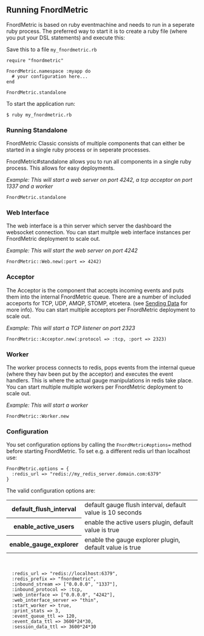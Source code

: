 Running FnordMetric
-------------------

FnordMetric is based on ruby eventmachine and needs to run in a seperate ruby process.
The preferred way to start it is to create a ruby file (where you put your DSL statements)
and execute this:

Save this to a file `my_fnordmetric.rb`

    require "fnordmetric"

    FnordMetric.namespace :myapp do
      # your configuration here...
    end

    FnordMetric.standalone

To start the application run:

    $ ruby my_fnordmetric.rb


### Running Standalone

FnordMetric Classic consists of multiple components that can either be started
in a single ruby process or in seperate processes.

FnordMetric#standalone allows you to run all components in a single ruby process.
This allows for easy deployments.

_Example: This will start a web server on port 4242, a tcp acceptor on port 1337 and a worker_

    FnordMetric.standalone


### Web Interface

The web interface is a thin server which server the dashboard the websocket connection.
You can start multple web interface instances per FnordMetric deployment to scale out.

_Example: This will start the web server on port 4242_

    FnordMetric::Web.new(:port => 4242)


### Acceptor

The Acceptor is the component that accepts incoming events and puts them into the internal
FnordMetric queue. There are a number of included acceports for TCP, UDP, AMQP, STOMP, etcetera.
(see [Sending Data](/documentation/classic_sending_data) for more info). You can start multiple
acceptors per FnordMetric deployment to scale out.

_Example: This will start a TCP listener on port 2323_

    FnordMetric::Acceptor.new(:protocol => :tcp, :port => 2323)


### Worker

The worker process connects to redis, pops events from the internal queue (where they hav
been put by the acceptor) and executes the event handlers. This is where the actual gauge
manipulations in redis take place. You can start multiple multiple workers per FnordMetric
deployment to scale out.

_Example: This will start a worker_

    FnordMetric::Worker.new


### Configuration

You set configuration options by calling the `FnordMetric#options=` method
before starting FnordMetric. To set e.g. a different redis url than localhost
use:

    FnordMetric.options = {
      :redis_url => "redis://my_redis_server.domain.com:6379"
    }

The valid configuration options are:

<table>
  <tr>
    <th>default_flush_interval</th>
    <td>
      default gauge flush interval, default value is 10 seconds
    </td>
  </tr>
  <tr>
    <th>enable_active_users</th>
    <td>
      enable the active users plugin, default value is true
    </td>
  </tr>
  <tr>
    <th>enable_gauge_explorer</th>
    <td>
      enable the gauge explorer plugin, default value is true
    </td>
  </tr>
</table>
<br />


      :redis_url => "redis://localhost:6379",
      :redis_prefix => "fnordmetric",
      :inbound_stream => ["0.0.0.0", "1337"],
      :inbound_protocol => :tcp,
      :web_interface => ["0.0.0.0", "4242"],
      :web_interface_server => "thin",
      :start_worker => true,
      :print_stats => 3,
      :event_queue_ttl => 120,
      :event_data_ttl => 3600*24*30,
      :session_data_ttl => 3600*24*30
